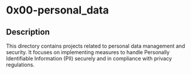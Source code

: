 # 0x00-personal_data

## Description
This directory contains projects related to personal data management and security. It focuses on implementing measures to handle Personally Identifiable Information (PII) securely and in compliance with privacy regulations.
